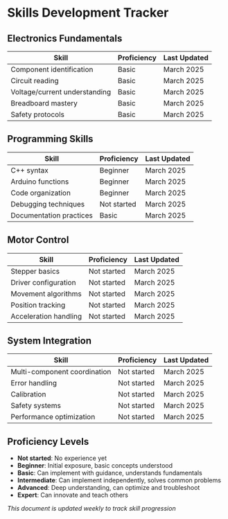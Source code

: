 # Skills Development Tracker

## Electronics Fundamentals
| Skill | Proficiency | Last Updated |
|-------|-------------|--------------|
| Component identification | Basic | March 2025 |
| Circuit reading | Basic | March 2025 |
| Voltage/current understanding | Basic | March 2025 |
| Breadboard mastery | Basic | March 2025 |
| Safety protocols | Basic | March 2025 |

## Programming Skills
| Skill | Proficiency | Last Updated |
|-------|-------------|--------------|
| C++ syntax | Beginner | March 2025 |
| Arduino functions | Beginner | March 2025 |
| Code organization | Beginner | March 2025 |
| Debugging techniques | Not started | March 2025 |
| Documentation practices | Basic | March 2025 |

## Motor Control
| Skill | Proficiency | Last Updated |
|-------|-------------|--------------|
| Stepper basics | Not started | March 2025 |
| Driver configuration | Not started | March 2025 |
| Movement algorithms | Not started | March 2025 |
| Position tracking | Not started | March 2025 |
| Acceleration handling | Not started | March 2025 |

## System Integration
| Skill | Proficiency | Last Updated |
|-------|-------------|--------------|
| Multi-component coordination | Not started | March 2025 |
| Error handling | Not started | March 2025 |
| Calibration | Not started | March 2025 |
| Safety systems | Not started | March 2025 |
| Performance optimization | Not started | March 2025 |

## Proficiency Levels
- **Not started**: No experience yet
- **Beginner**: Initial exposure, basic concepts understood
- **Basic**: Can implement with guidance, understands fundamentals
- **Intermediate**: Can implement independently, solves common problems
- **Advanced**: Deep understanding, can optimize and troubleshoot
- **Expert**: Can innovate and teach others

*This document is updated weekly to track skill progression*
